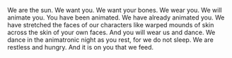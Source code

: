 We are the sun. We want you. We want your bones. We wear you. We will animate you. You have been animated. We have already animated you. We have stretched the faces of our characters like warped mounds of skin across the skin of your own faces. And you will wear us and dance. We dance in the animatronic night as you rest, for we do not sleep. We are restless and hungry. And it is on you that we feed.